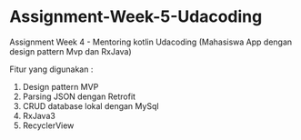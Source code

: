 # Assignment-Week-5-Udacoding
Assignment Week 4 - Mentoring kotlin Udacoding (Mahasiswa App dengan design pattern Mvp dan RxJava)

Fitur yang digunakan :

1. Design pattern MVP
2. Parsing JSON dengan Retrofit
3. CRUD database lokal dengan MySql
4. RxJava3
5. RecyclerView
